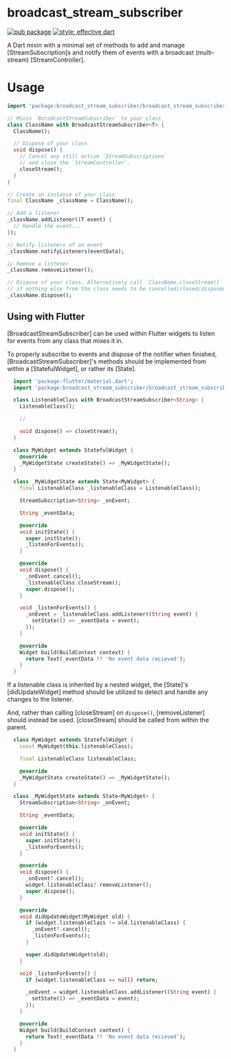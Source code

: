 # broadcast_stream_subscriber

[![pub package](https://img.shields.io/pub/v/broadcast_stream_subscriber.svg)](https://pub.dartlang.org/packages/broadcast_stream_subscriber)
[![style: effective dart](https://img.shields.io/badge/style-effective_dart-40c4ff.svg)](https://github.com/tenhobi/effective_dart)

A Dart mixin with a minimal set of methods to add and manage [StreamSubscription]s
and notify them of events with a broadcast (multi-stream) [StreamController].

# Usage

```dart
import 'package:broadcast_stream_subscriber/broadcast_stream_subscriber.dart';

// Mixin `BoradcastStreamSubscriber` to your class
class ClassName with BroadcastStreamSubscriber<T> {
  ClassName();

  // Dispose of your class
  void dispose() {
    // Cancel any still active `StreamSubscriptions`
    // and close the `StreamController`.
    closeStream();
  }
}

// Create an instance of your class
final ClassName _className = ClassName();

// Add a listener
_className.addListener((T event) {
  // Handle the event...
});

// Notify listeners of an event
_className.notifyListeners(eventData);

// Remove a listener
_className.removeListener();

// Dispose of your class. Alternatively call `ClassName.closeStream()` directly
// if nothing else from the class needs to be cancelled/closed/disposed.
_className.dispose();

```

## Using with Flutter

[BroadcastStreamSubscriber] can be used within Flutter widgets to listen for
events from any class that mixes it in.

To properly subscribe to events and dispose of the notifier when finished,
[BroadcastStreamSubscriber]'s methods should be implemented from within a
[StatefulWidget], or rather its [State].

```dart
  import 'package:flutter/material.dart';
  import 'package:broadcast_stream_subscriber/broadcast_stream_subscriber.dart';

  class ListenableClass with BroadcastStreamSubscriber<String> {
    ListenableClass();

    //

    void dispose() => closeStream();
  }

  class MyWidget extends StatefulWidget {
    @override
    _MyWidgetState createState() => _MyWidgetState();
  }

  class _MyWidgetState extends State<MyWidget> {
    final ListenableClass _listenableClass = ListenableClass();

    StreamSubscription<String> _onEvent;

    String _eventData;

    @override
    void initState() {
      super.initState();
      _listenForEvents();
    }

    @override
    void dispose() {
      _onEvent.cancel();
      _listenableClass.closeStream();
      super.dispose();
    }

    void _listenForEvents() {
      _onEvent = _listenableClass.addListener((String event) {
        setState(() => _eventData = event);
      });
    }

    @override
    Widget build(BuildContext context) {
      return Text(_eventData ?? 'No event data recieved');
    }
  }
```

If a listenable class is inherited by a nested widget,
the [State]'s [didUpdateWidget] method should be utilized
to detect and handle any changes to the listener.

And, rather than calling [closeStream] on `dispose()`,
[removeListener] should instead be used. [closeStream]
should be called from within the parent.

```dart
  class MyWidget extends StatefulWidget {
    const MyWidget(this.listenableClass);

    final ListenableClass listenableClass;

    @override
    _MyWidgetState createState() => _MyWidgetState();
  }

  class _MyWidgetState extends State<MyWidget> {
    StreamSubscription<String> _onEvent;

    String _eventData;

    @override
    void initState() {
      super.initState();
      _listenForEvents();
    }

    @override
    void dispose() {
      _onEvent?.cancel();
      widget.listenableClass?.removeListener();
      super.dispose();
    }

    @override
    void didUpdateWidget(MyWidget old) {
      if (widget.listenableClass != old.listenableClass) {
        _onEvent?.cancel();
        _listenForEvents();
      }

      super.didUpdateWidget(old);
    }

    void _listenForEvents() {
      if (widget.listenableClass == null) return;

      _onEvent = widget.listenableClass.addListener((String event) {
        setState(() => _eventData = event);
      });
    }

    @override
    Widget build(BuildContext context) {
      return Text(_eventData ?? 'No event data recieved');
    }
  }
```
